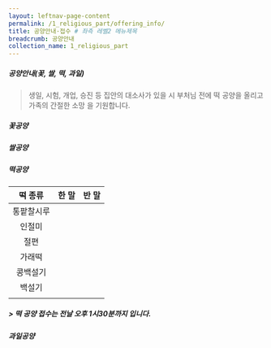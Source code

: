 ```yaml
---
layout: leftnav-page-content
permalink: /1_religious_part/offering_info/
title: 공양안내·접수 # 좌측 레벨2 메뉴제목
breadcrumb: 공양안내
collection_name: 1_religious_part
---
```


##### **공양안내(꽃, 쌀, 떡, 과일)**

> 생일, 시험, 개업, 승진 등 집안의 대소사가 있을 시 부처님 전에 떡 공양을 올리고 가족의 간절한 소망 을 기원합니다.

##### **꽃공양**


##### **쌀공양**


##### **떡공양**


|**떡 종류**|**한 말**| **반 말**|
|:-:|:-:|:-:|
|통팥찰시루  |     |    |
|인절미     |    |   |
|절편       |    |   |
|가래떡     |    |   |
|콩백설기   |    |   |
|백설기     |    |   |
||||

#####  > 떡 공양 접수는 전날 오후 1시30분까지 입니다.

##### **과일공양**
